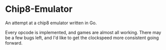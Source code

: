 # Chip8-Emulator
An attempt at a chip8 emulator written in Go.

Every opcode is implemented, and games are almost all working.  There may be a few bugs left, and I'd like to get the clockspeed more consistent going forward.
